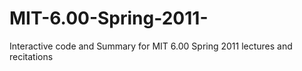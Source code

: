 # MIT-6.00-Spring-2011-
Interactive code and Summary for MIT 6.00 Spring 2011  lectures and recitations  

